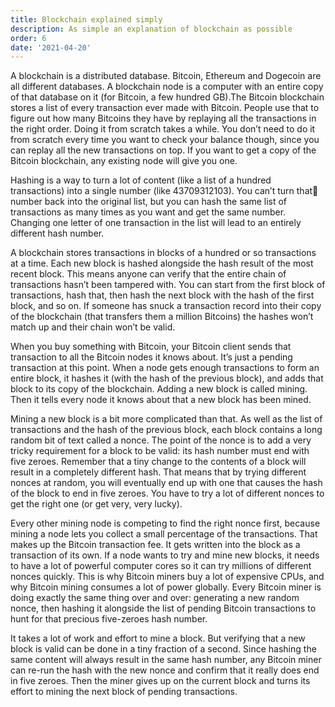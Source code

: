 ```yaml
---
title: Blockchain explained simply
description: As simple an explanation of blockchain as possible
order: 6
date: '2021-04-20'
---
```


A blockchain is a distributed database. Bitcoin, Ethereum and Dogecoin are all different databases. A blockchain node is a computer with an entire copy of that database on it (for Bitcoin, a few hundred GB).The Bitcoin blockchain stores a list of every transaction ever made with Bitcoin. People use that to figure out how many Bitcoins they have by replaying all the transactions in the right order. Doing it from scratch takes a while. You don’t need to do it from scratch every time you want to check your balance though, since you can replay all the new transactions on top. If you want to get a copy of the Bitcoin blockchain, any existing node will give you one.

Hashing is a way to turn a lot of content (like a list of a hundred transactions) into a single number (like 43709312103). You can’t turn that number back into the original list, but you can hash the same list of transactions as many times as you want and get the same number. Changing one letter of one transaction in the list will lead to an entirely different hash number.

A blockchain stores transactions in blocks of a hundred or so transactions at a time. Each new block is hashed alongside the hash result of the most recent block. This means anyone can verify that the entire chain of transactions hasn’t been tampered with. You can start from the first block of transactions, hash that, then hash the next block with the hash of the first block, and so on. If someone has snuck a transaction record into their copy of the blockchain (that transfers them a million Bitcoins) the hashes won’t match up and their chain won’t be valid.

When you buy something with Bitcoin, your Bitcoin client sends that transaction to all the Bitcoin nodes it knows about. It’s just a pending transaction at this point. When a node gets enough transactions to form an entire block, it hashes it (with the hash of the previous block), and adds that block to its copy of the blockchain. Adding a new block is called mining. Then it tells every node it knows about that a new block has been mined.

Mining a new block is a bit more complicated than that. As well as the list of transactions and the hash of the previous block, each block contains a long random bit of text called a nonce. The point of the nonce is to add a very tricky requirement for a block to be valid: its hash number must end with five zeroes. Remember that a tiny change to the contents of a block will result in a completely different hash. That means that by trying different nonces at random, you will eventually end up with one that causes the hash of the block to end in five zeroes. You have to try a lot of different nonces to get the right one (or get very, very lucky).

Every other mining node is competing to find the right nonce first, because mining a node lets you collect a small percentage of the transactions. That makes up the Bitcoin transaction fee. It gets written into the block as a transaction of its own. If a node wants to try and mine new blocks, it needs to have a lot of powerful computer cores so it can try millions of different nonces quickly. This is why Bitcoin miners buy a lot of expensive CPUs, and why Bitcoin mining consumes a lot of power globally. Every Bitcoin miner is doing exactly the same thing over and over: generating a new random nonce, then hashing it alongside the list of pending Bitcoin transactions to hunt for that precious five-zeroes hash number.

It takes a lot of work and effort to mine a block. But verifying that a new block is valid can be done in a tiny fraction of a second. Since hashing the same content will always result in the same hash number, any Bitcoin miner can re-run the hash with the new nonce and confirm that it really does end in five zeroes. Then the miner gives up on the current block and turns its effort to mining the next block of pending transactions.
